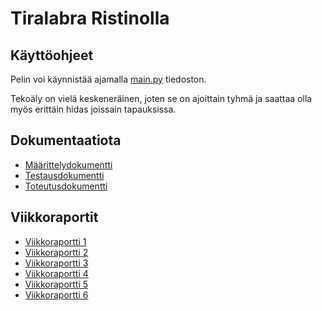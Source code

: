 # Tiralabra Ristinolla

## Käyttöohjeet

Pelin voi käynnistää ajamalla [main.py](/src/main.py) tiedoston.

Tekoäly on vielä keskeneräinen, joten se on ajoittain tyhmä ja saattaa olla myös erittäin hidas joissain tapauksissa.

## Dokumentaatiota

- [Määrittelydokumentti](/Dokumentaatio/maarittelydokumentti.md)
- [Testausdokumentti](/Dokumentaatio/testausdokumentti.md)
- [Toteutusdokumentti](/Dokumentaatio/toteutusdokumentti.md)

## Viikkoraportit
- [Viikkoraportti 1](/Dokumentaatio/Viikkoraportit/viikkoraportti1.md)
- [Viikkoraportti 2](/Dokumentaatio/Viikkoraportit/viikkoraportti2.md)
- [Viikkoraportti 3](/Dokumentaatio/Viikkoraportit/viikkoraportti3.md)
- [Viikkoraportti 4](/Dokumentaatio/Viikkoraportit/viikkoraportti4.md)
- [Viikkoraportti 5](/Dokumentaatio/Viikkoraportit/viikkoraportti5.md)
- [Viikkoraportti 6](/Dokumentaatio/Viikkoraportit/viikkoraportti6.md)
